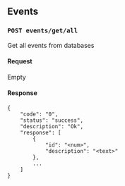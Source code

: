 ## Events

### `POST events/get/all`

Get all events from databases

#### Request

Empty

#### Response
    {
        "code": "0",
        "status": "success",
        "description": "Ok",
        "response": [
            {
                "id": "<num>",
                "description": "<text>"
            },
            ...
        ]
    }
